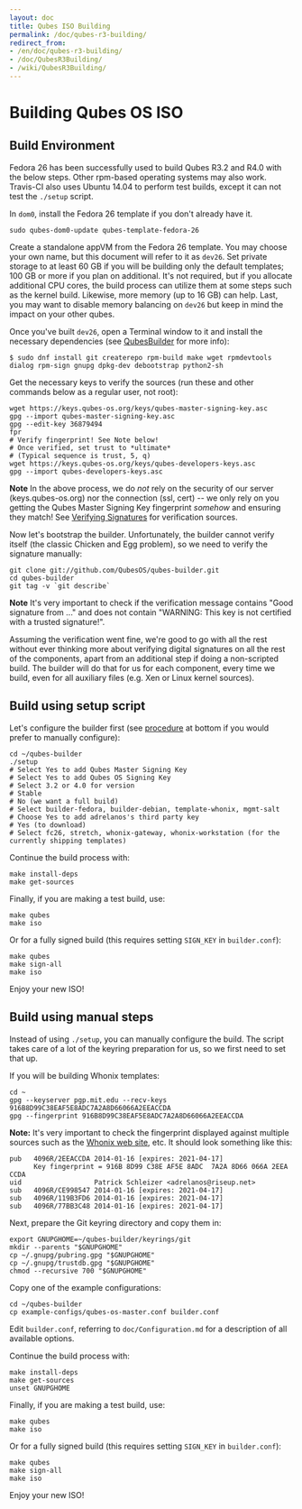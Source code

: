 ```yaml
---
layout: doc
title: Qubes ISO Building
permalink: /doc/qubes-r3-building/
redirect_from:
- /en/doc/qubes-r3-building/
- /doc/QubesR3Building/
- /wiki/QubesR3Building/
---
```


Building Qubes OS ISO
=========================

Build Environment
-----------------

Fedora 26 has been successfully used to build Qubes R3.2 and R4.0 with the below steps.
Other rpm-based operating systems may also work.
Travis-CI also uses Ubuntu 14.04 to perform test builds, except it can not test the `./setup` script.

In `dom0`, install the Fedora 26 template if you don't already have it.

~~~
sudo qubes-dom0-update qubes-template-fedora-26
~~~

Create a standalone appVM from the Fedora 26 template.
You may choose your own name, but this document will refer to it as `dev26`.
Set private storage to at least 60 GB if you will be building only the default templates; 100 GB or more if you plan on additional.
It's not required, but if you allocate additional CPU cores, the build process can utilize them at some steps such as the kernel build.
Likewise, more memory (up to 16 GB) can help.
Last, you may want to disable memory balancing on `dev26` but keep in mind the impact on your other qubes.

Once you've built `dev26`, open a Terminal window to it and install the necessary dependencies (see [QubesBuilder](/doc/qubes-builder/) for more info):

~~~
$ sudo dnf install git createrepo rpm-build make wget rpmdevtools dialog rpm-sign gnupg dpkg-dev debootstrap python2-sh
~~~

Get the necessary keys to verify the sources (run these and other commands below as a regular user, not root):

~~~
wget https://keys.qubes-os.org/keys/qubes-master-signing-key.asc
gpg --import qubes-master-signing-key.asc 
gpg --edit-key 36879494
fpr
# Verify fingerprint! See Note below!
# Once verified, set trust to *ultimate*
# (Typical sequence is trust, 5, q)
wget https://keys.qubes-os.org/keys/qubes-developers-keys.asc
gpg --import qubes-developers-keys.asc
~~~

**Note** In the above process, we do *not* rely on the security of our server (keys.qubes-os.org) nor the connection (ssl, cert) -- we only rely on you getting the Qubes Master Signing Key fingerprint *somehow* and ensuring they match!
See [Verifying Signatures](/security/verifying-signatures/#importing-qubes-signing-keys) for verification sources.

Now let's bootstrap the builder. Unfortunately, the builder cannot verify itself (the classic Chicken and Egg problem), so we need to verify the signature manually:

~~~
git clone git://github.com/QubesOS/qubes-builder.git
cd qubes-builder
git tag -v `git describe`
~~~

**Note** It's very important to check if the verification message contains "Good signature from ..." and does not contain "WARNING: This key is not certified with a trusted signature!".

Assuming the verification went fine, we're good to go with all the rest without ever thinking more about verifying digital signatures on all the rest of the components, apart from an additional step if doing a non-scripted build.
The builder will do that for us for each component, every time we build, even for all auxiliary files (e.g. Xen or Linux kernel sources).


Build using setup script
-----------------

Let's configure the builder first (see [procedure](/doc/qubes-r3-building/#build-using-manual-steps) at bottom if you would prefer to manually configure):

~~~
cd ~/qubes-builder
./setup
# Select Yes to add Qubes Master Signing Key
# Select Yes to add Qubes OS Signing Key
# Select 3.2 or 4.0 for version
# Stable
# No (we want a full build)
# Select builder-fedora, builder-debian, template-whonix, mgmt-salt
# Choose Yes to add adrelanos's third party key
# Yes (to download)
# Select fc26, stretch, whonix-gateway, whonix-workstation (for the currently shipping templates)
~~~

Continue the build process with:

~~~
make install-deps
make get-sources
~~~

Finally, if you are making a test build, use:

~~~
make qubes
make iso
~~~

Or for a fully signed build (this requires setting `SIGN_KEY` in `builder.conf`):

~~~
make qubes
make sign-all
make iso
~~~

Enjoy your new ISO!


Build using manual steps
-----------------

Instead of using `./setup`, you can manually configure the build.
The script takes care of a lot of the keyring preparation for us, so we first need to set that up.

If you will be building Whonix templates:

~~~
cd ~
gpg --keyserver pgp.mit.edu --recv-keys 916B8D99C38EAF5E8ADC7A2A8D66066A2EEACCDA
gpg --fingerprint 916B8D99C38EAF5E8ADC7A2A8D66066A2EEACCDA
~~~

**Note:** It's very important to check the fingerprint displayed against multiple sources such as the [Whonix web site](https://www.whonix.org/wiki/Whonix_Signing_Key), etc.
It should look something like this:

~~~
pub   4096R/2EEACCDA 2014-01-16 [expires: 2021-04-17]
      Key fingerprint = 916B 8D99 C38E AF5E 8ADC  7A2A 8D66 066A 2EEA CCDA
uid                  Patrick Schleizer <adrelanos@riseup.net>
sub   4096R/CE998547 2014-01-16 [expires: 2021-04-17]
sub   4096R/119B3FD6 2014-01-16 [expires: 2021-04-17]
sub   4096R/77BB3C48 2014-01-16 [expires: 2021-04-17]
~~~

Next, prepare the Git keyring directory and copy them in:

~~~
export GNUPGHOME=~/qubes-builder/keyrings/git
mkdir --parents "$GNUPGHOME"
cp ~/.gnupg/pubring.gpg "$GNUPGHOME"
cp ~/.gnupg/trustdb.gpg "$GNUPGHOME"
chmod --recursive 700 "$GNUPGHOME"
~~~

Copy one of the example configurations:

~~~
cd ~/qubes-builder
cp example-configs/qubes-os-master.conf builder.conf
~~~

Edit `builder.conf`, referring to `doc/Configuration.md` for a description of all available options.

Continue the build process with:

~~~
make install-deps
make get-sources
unset GNUPGHOME
~~~

Finally, if you are making a test build, use:

~~~
make qubes
make iso
~~~

Or for a fully signed build (this requires setting `SIGN_KEY` in `builder.conf`):

~~~
make qubes
make sign-all
make iso
~~~

Enjoy your new ISO!
